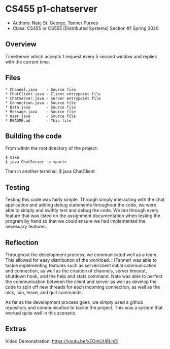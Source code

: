 # CS455 p1-chatserver

* Authors: Nate St. George, Tanner Purves
* Class: CS455 or CS555 [Distributed Systems] Section #1 Spring 2020

## Overview

TimeServer which accepts 1 request every 5 second window and replies with the current time.

## Files
    * Channel.java    - Source file
    * ChatClient.java - Client entrypoint file
    * ChatServer.java - Server entrypoint file
    * Connection.java - Source file
    * Data.java       - Source file
    * Message.java    - Source file
    * User.java       - Source file
    * README.md       - This file

## Building the code

From within the root directory of the project:

    $ make
    $ java ChatServer -p <port>

Then in another terminal:
    $ java ChatClient

## Testing

Testing this code was fairly simple. Through simply interacting with the chat application and adding debug statements throughout the code, we were able to simply and swiftly test and debug the code. We ran through every feature that was listed on the assignment documentation when testing the program by hand so that we could ensure we had implemented the necessary features.

## Reflection

Throughout the development process, we communicated well as a team. This allowed for easy distribution of the workload. I (Tanner) was able to tackle implementing features such as server/client initial communication and connection, as well as the creation of channels, server timeout, shutdown hook, and the help and stats command. Nate was able to perfect the communication between the client and server as well as develop the code to spin off new threads for each incoming connection, as well as the nick, join, leave, and quit commands.

As far as the development process goes, we simply used a github repository and communication to tackle the project. This was a system that worked quite well in this scenario.

## Extras

Video Demonstration: https://youtu.be/xEOmUHRLhCI

